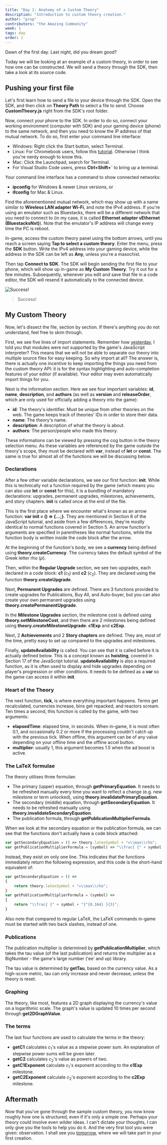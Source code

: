 ```yaml
---
title: "Day 1: Anatomy of a Custom Theory"
description: "Introduction to custom theory creation."
author: "prop"
contributors: "the Amazing Community"
week: 1
tags: day
order: 1
---
```


Dawn of the first day. Last night, did you dream good?

Today we will be looking at an example of a custom theory, in order to see how one can be constructed. We will send a theory through the SDK, then take a look at its source code.

## Pushing your first file

Let's first learn how to send a file to your device through the SDK. Open the SDK, and then click on **Theory Path** to select a file to send. Choose **CustomTheory.js** right from the SDK's root folder.

Now, connect your phone to the SDK. In order to do so, connect your working environment (computer with SDK) and your gaming device (phone) to the same network, and then you need to know the IP address of that mutual network. To do so, first enter your command line interface:

- Windows: Right click the Start button, select Terminal.
- Linux: For Chromebook users, follow this [tutorial](https://chromeos.dev/en/productivity/terminal). Otherwise I think you're nerdy enough to know this.
- Mac: Click the Launchpad, search for Terminal.
- For Visual Studio Code users, press **Ctrl+Shift+`** to bring up a terminal.

Your command line interface has a command to show connected networks:

- **ipconfig** for Windows & newer Linux versions, or
- **ifconfig** for Mac & Linux.

Find the aforementioned mutual network, which may show up with a name similar to **Wireless LAN adapter Wi-Fi**, and note the IPv4 address. If you're using an emulator such as Bluestacks, there will be a different network that you need to connect to (in my case, it is called **Ethernet adapter vEthernet (BluestacksNxt)**). Note that the emulator's IP address will change every time the PC is reboot.

In-game, access the custom theory panel using the bottom arrows, until you reach a screen saying **Tap to select a custom theory**. Enter the menu, press the **SDK** button. Write the IPv4 address into your gaming device, while the address in the SDK can be left as **Any**, unless you're a masochist.

Then tap **Connect to SDK**. The SDK will begin sending the first file to your phone, which will show up in-game as **My Custom Theory**. Try it out for a few minutes. Subsequently, whenever you edit and save that file in a code editor, the SDK will resend it automatically to the connected device.

![Success!](/images/ct-creation/1/sdk.png)

> Success!

## My Custom Theory

Now, let's dissect the file, section by section. If there's anything you do not understand, feel free to skim through.

First, we see five lines of import statements. Remember how [yesterday](<Day 0.md#prerequisites>), I told you that modules were not supported by the game's JavaScript interpreter? This means that we will not be able to separate our theory into multiple source files for easy keeping. So why import at all? The answer is, there is actually one incentive to keep importing the things you need from the custom theory API: it is for the syntax highlighting and auto-completion features of your editor (if available). Your editor may even automatically import things for you.

Next is the information section. Here we see four important variables: **id**, **name**, **description**, and **authors** (as well as **version** and **releaseOrder**, which are only used for officially adding a theory into the game):

- **id**: The theory's identifier. Must be unique from other theories on the web. The game keeps track of theories' IDs in order to store their data.
- **name**: The theory's name.
- **description**: A description of what the theory is about.
- **authors**: The person/people who made this theory.

These informations can be viewed by pressing the cog button in the theory selection menu. As these variables are referenced by the game outside the theory's scope, they must be declared with **var**, instead of **let** or **const**. The same is true for almost all of the functions we will be discussing below.

### Declarations

After a few other variable declarations, we see our first function: **init**. While this is technically not a function required by the game (which means you can also use **let** or **const** for this), it is a bundling of mandatory declarations: upgrades, permanent upgrades, milestones, achievements, and story chapters. **init** is called once at the end of the file.

This is the first place where we encounter what's known as an arrow function: **var init = () => {...;}**. They are mentioned in Section 8 of the JavaScript tutorial, and aside from a few differences, they're mostly identical to normal functions covered in Section 5. An arrow function's arguments are specified in parentheses like normal functions, while the function body is written inside the code block after the arrow.

At the beginning of the function's body, we see a **currency** being defined using **theory.createCurrency**. The currency takes the default symbol of the Greek letter rho ($\rho$).

Then, within the **Regular Upgrade** section, we see two upgrades, each declared in a code block: **c1** ($c_1$) and **c2** ($c_2$). They are declared using the function **theory.createUpgrade**.

Next, **Permanent Upgrades** are defined. There are 3 functions provided to create upgrades for Publications, Buy All, and Auto-buyer, but you can also create your own permanent upgrades using **theory.createPermanentUpgrade**.

In the **Milestone Upgrades** section, the milestone cost is defined using **theory.setMilestoneCost**, and then there are 2 milestones being defined using **theory.createMilestoneUpgrade**: **c1Exp** and **c2Exp**.

Next, 2 **Achievements** and 2 **Story chapters** are defined. They are, most of the time, pretty easy to set up compared to the upgrades and milestones.

Finally, **updateAvailability** is called. You can see that it is called before it is actually defined below. This is a concept known as **hoisting**, covered in Section 17 of the JavaScript tutorial. **updateAvailability** is also a required function, as it is often used to display and hide upgrades depending on player's progression or other conditions. It needs to be defined as a **var** so the game can access it within **init**.

### Heart of the Theory

The next function, **tick**, is where everything important happens. Terms get recalculated, currencies increase, bins get repacked, and reactors scream. Ten times a second, this function is called by the game, with two arguments:

- **elapsedTime**: elapsed time, in seconds. When in-game, it is most often 0.1, and occasionally 0.2 or more if the processing couldn't catch up with the previous tick. When offline, this argument can be of any value depending on your offline time and the offline accel button.
- **multiplier**: usually 1, this argument becomes 1.5 when the ad boost is active.

### The LaTeX formulae

The theory utilises three formulae:

- The primary (upper) equation, through **getPrimaryEquation**. It needs to be refreshed manually every time you want to reflect a change (e.g. new milestone or term unlocked), using **theory.invalidatePrimaryEquation**.
- The secondary (middle) equation, through **getSecondaryEquation**. It needs to be refreshed manually using **theory.invalidateSecondaryEquation**.
- The publication formula, through **getPublicationMultiplierFormula**.

When we look at the secondary equation or the publication formula, we can see that the functions don't actually have a code block attached:

```js
var getSecondaryEquation = () => theory.latexSymbol + "=\\max\\rho";
var getPublicationMultiplierFormula = (symbol) => "\\frac{ {" + symbol + "}^{0.164} }{3}";
```

Instead, they exist on only one line. This indicates that the functions immediately return the following expression, and this code is the short-hand equivalent of:

```js
var getSecondaryEquation = () =>
{
    return theory.latexSymbol + "=\\max\\rho";
}
var getPublicationMultiplierFormula = (symbol) =>
{
    return "\\frac{ {" + symbol + "}^{0.164} }{3}";
}
```

Also note that compared to regular LaTeX, the LaTeX commands in-game must be started with two back slashes, instead of one.

### Publications

The publication multiplier is determined by **getPublicationMultiplier**, which takes the tau value (of the last publication) and returns the multiplier as a BigNumber - the game's large number ('ee' and up) library.

The tau value is determined by **getTau**, based on the currency value. As a high-score metric, tau can only increase and never decrease, unless the theory is reset.

### Graphing

The theory, like most, features a 2D graph displaying the currency's value on a logarithmic scale. The graph's value is updated 10 times per second through **get2DGraphValue**.

### The terms

The last four functions are used to calculate the terms in the theory:

- **getC1** calculates $c_1$'s value as a stepwise power sum. An explanation of stepwise power sums will be given later.
- **getC2** calculates $c_2$'s value as powers of two.
- **getC1Exponent** calculate $c_1$'s exponent according to the **c1Exp** milestone.
- **getC2Exponent** calculate $c_2$'s exponent according to the **c2Exp** milestone.

## Aftermath

Now that you've gone through the sample custom theory, you now know roughly how one is structured, even if it's only a simple one. Perhaps your theory could involve even wilder ideas. I can't dictate your thoughts, I can only give you the tools to help you do it. And the very first tool you were given: observation. I shall see you [tomorrow](../day-2/), where we will take part in your first creation.
